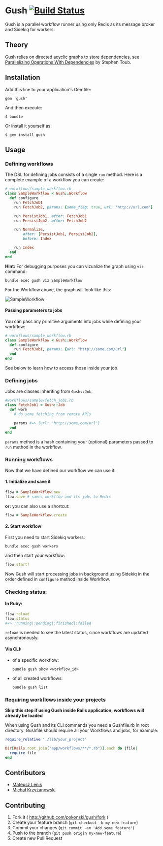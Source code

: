 # Gush [![Build Status](https://travis-ci.org/pokonski/gush.svg?branch=master)](https://travis-ci.org/pokonski/gush)

Gush is a parallel workflow runner using only Redis as its message broker and Sidekiq for workers.

## Theory

Gush relies on directed acyclic graphs to store dependencies, see [Parallelizing Operations With Dependencies](https://msdn.microsoft.com/en-us/magazine/dd569760.aspx) by Stephen Toub.
## Installation

Add this line to your application's Gemfile:

    gem 'gush'

And then execute:

    $ bundle

Or install it yourself as:

    $ gem install gush

## Usage

### Defining workflows

The DSL for defining jobs consists of a single `run` method.
Here is a complete example of a workflow you can create:

```ruby
# workflows/sample_workflow.rb
class SampleWorkflow < Gush::Workflow
  def configure
    run FetchJob1
    run FetchJob2, params: {some_flag: true, url: 'http://url.com'}

    run PersistJob1, after: FetchJob1
    run PersistJob2, after: FetchJob2

    run Normalize,
        after: [PersistJob1, PersistJob2],
        before: Index

    run Index
  end
end
```

**Hint:** For debugging purposes you can vizualize the graph using `viz` command:

```
bundle exec gush viz SampleWorkflow
```

For the Workflow above, the graph will look like this:

![SampleWorkflow](http://i.imgur.com/SmeRRVT.png)

#### Passing parameters to jobs

You can pass any primitive arguments into jobs while defining your workflow:

```ruby
# workflows/sample_workflow.rb
class SampleWorkflow < Gush::Workflow
  def configure
    run FetchJob1, params: {url: "http://some.com/url"}
  end
end
```

See below to learn how to access those inside your job.

### Defining jobs

Jobs are classes inheriting from `Gush::Job`:

```ruby
#workflows/sample/fetch_job1.rb
class FetchJob1 < Gush::Job
  def work
    # do some fetching from remote APIs

    params #=> {url: "http://some.com/url"}
  end
end
```

`params` method is a hash containing your (optional) parameters passed to `run` method in the workflow.

### Running workflows

Now that we have defined our workflow we can use it:

#### 1. Initialize and save it

```ruby
flow = SampleWorkflow.new
flow.save # saves workflow and its jobs to Redis
```

**or:** you can also use a shortcut:

```ruby
flow = SampleWorkflow.create
```

#### 2. Start workflow

First you need to start Sidekiq workers:

```
bundle exec gush workers
```

and then start your workflow:

```ruby
flow.start!
```

Now Gush will start processing jobs in background using Sidekiq
in the order defined in `configure` method inside Workflow.


### Checking status:

#### In Ruby:

```ruby
flow.reload
flow.status
#=> :running|:pending|:finished|:failed
```

`reload` is needed to see the latest status, since workflows are updated asynchronously.

#### Via CLI:

- of a specific workflow:

  ```
  bundle gush show <workflow_id>
  ```

- of all created workflows:

  ```
  bundle gush list
  ```

### Requiring workflows inside your projects

**Skip this step if using Gush inside Rails application, workflows will already be loaded**

When using Gush and its CLI commands you need a Gushfile.rb in root directory.
Gushfile should require all your Workflows and jobs, for example:

```ruby
require_relative './lib/your_project'

Dir[Rails.root.join("app/workflows/**/*.rb")].each do |file|
  require file
end
```
## Contributors

- [Mateusz Lenik](https://github.com/mlen)
- [Michał Krzyżanowski](https://github.com/krzyzak)

## Contributing

1. Fork it ( http://github.com/pokonski/gush/fork )
2. Create your feature branch (`git checkout -b my-new-feature`)
3. Commit your changes (`git commit -am 'Add some feature'`)
4. Push to the branch (`git push origin my-new-feature`)
5. Create new Pull Request

